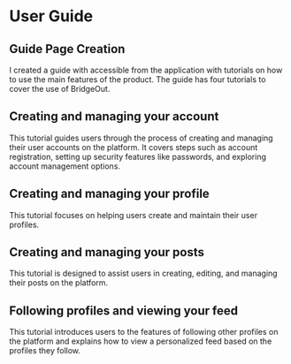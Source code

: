 # User Guide

## Guide Page Creation

I created a guide with accessible from the application with tutorials on how to use the main features of the product. The guide has four tutorials to cover the use of BridgeOut.

## Creating and managing your account

This tutorial guides users through the process of creating and managing their user accounts on the platform. It covers steps such as account registration, setting up security features like passwords, and exploring account management options.

## Creating and managing your profile

This tutorial focuses on helping users create and maintain their user profiles.

## Creating and managing your posts

This tutorial is designed to assist users in creating, editing, and managing their posts on the platform.

## Following profiles and viewing your feed

This tutorial introduces users to the features of following other profiles on the platform and explains how to view a personalized feed based on the profiles they follow.